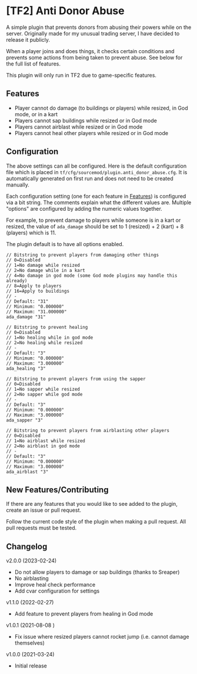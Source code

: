 # [TF2] Anti Donor Abuse
A simple plugin that prevents donors from abusing their powers while on the server. Originally made for my unusual trading server, I have decided to release it publicly.

When a player joins and does things, it checks certain conditions and prevents some actions from being taken to prevent abuse. See below for the full list of features.

This plugin will only run in TF2 due to game-specific features.

## Features
* Player cannot do damage (to buildings or players) while resized, in God mode, or in a kart
* Players cannot sap buildings while resized or in God mode
* Players cannot airblast while resized or in God mode
* Players cannot heal other players while resized or in God mode

## Configuration
The above settings can all be configured. Here is the default configuration file which is placed in `tf/cfg/sourcemod/plugin.anti_donor_abuse.cfg`. It is automatically generated on first run and does not need to be created manually.

Each configuration setting (one for each feature in [Features](#features)) is configured via a bit string. The comments explain what the different values are. Multiple "options" are configured by adding the numeric values together.

For example, to prevent damage to players while someone is in a kart or resized, the value of `ada_damage` should be set to 1 (resized) + 2 (kart) + 8 (players) which is 11.

The plugin default is to have all options enabled.

```
// Bitstring to prevent players from damaging other things
// 0=Disabled
// 1=No damage while resized
// 2=No damage while in a kart
// 4=No damage in god mode (some God mode plugins may handle this already)
// 8=Apply to players
// 16=Apply to buildings
// -
// Default: "31"
// Minimum: "0.000000"
// Maximum: "31.000000"
ada_damage "31"

// Bitstring to prevent healing
// 0=Disabled
// 1=No healing while in god mode
// 2=No healing while resized
// -
// Default: "3"
// Minimum: "0.000000"
// Maximum: "3.000000"
ada_healing "3"

// Bitstring to prevent players from using the sapper
// 0=Disabled
// 1=No sapper while resized
// 2=No sapper while god mode
// -
// Default: "3"
// Minimum: "0.000000"
// Maximum: "3.000000"
ada_sapper "3"

// Bitstring to prevent players from airblasting other players
// 0=Disabled
// 1=No airblast while resized
// 2=No airblast in god mode
// -
// Default: "3"
// Minimum: "0.000000"
// Maximum: "3.000000"
ada_airblast "3"
```

## New Features/Contributing
If there are any features that you would like to see added to the plugin, create an issue or pull request.

Follow the current code style of the plugin when making a pull request. All pull requests must be tested.

## Changelog
v2.0.0 (2023-02-24)
* Do not allow players to damage or sap buildings (thanks to Sreaper)
* No airblasting
* Improve heal check performance
* Add cvar configuration for settings

v1.1.0 (2022-02-27)
* Add feature to prevent players from healing in God mode

v1.0.1 (2021-08-08 )
* Fix issue where resized players cannot rocket jump (i.e. cannot damage themselves)

v1.0.0 (2021-03-24)
* Initial release
